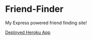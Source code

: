 # Friend-Finder
My Express powered friend finding site!

[Deployed Heroku App](https://aharding-friend-finder.herokuapp.com/)